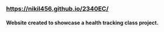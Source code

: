 ### https://nikil456.github.io/2340EC/
#### Website created to showcase a health tracking class project.
